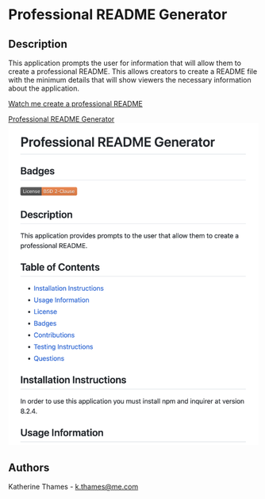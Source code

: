 # Professional README Generator

## Description
This application prompts the user for information that will allow them to create a professional README. This allows creators to create a README file with the minimum details that will show viewers the necessary information about the application.

[Watch me create a professional README](https://drive.google.com/file/d/1tqjBxeaV-lcyae3Tb7P7RdJMzbxG2eDv/view)

[Professional README Generator](https://github.com/kthames/READMEGenerator)
![Professional README Generator](./Develop/images/READMEGeneratorSS.png)

## Authors

Katherine Thames - k.thames@me.com
